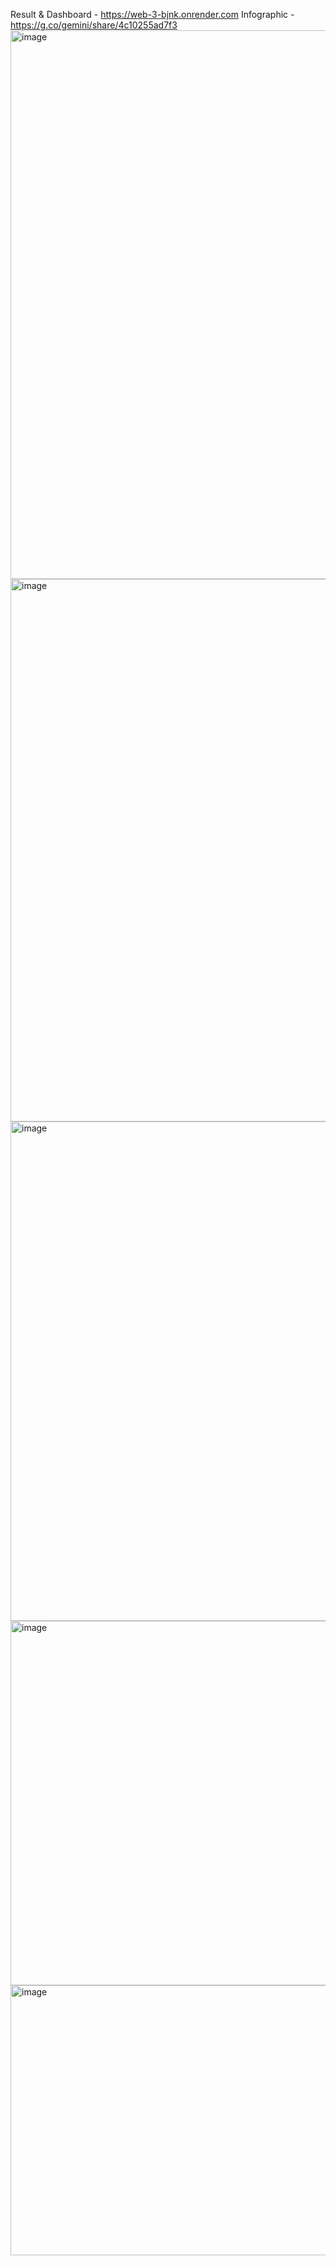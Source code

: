 Result & Dashboard - https://web-3-bjnk.onrender.com
Infographic - https://g.co/gemini/share/4c10255ad7f3
<img width="1242" height="878" alt="image" src="https://github.com/user-attachments/assets/cb79a4e6-be41-4a29-aad9-eaefba55eb0b" />
<img width="1115" height="868" alt="image" src="https://github.com/user-attachments/assets/ee0bf235-776b-4860-8e62-291e7bf85ddb" />
<img width="1169" height="799" alt="image" src="https://github.com/user-attachments/assets/c87a655d-5eac-47fe-97d2-d1de4ba35abc" />
<img width="1174" height="583" alt="image" src="https://github.com/user-attachments/assets/4b4adf29-615c-4f1d-9df0-12f4b18819fd" />
<img width="695" height="432" alt="image" src="https://github.com/user-attachments/assets/56e35c91-af03-4781-b656-fc52f4ef4d27" />
